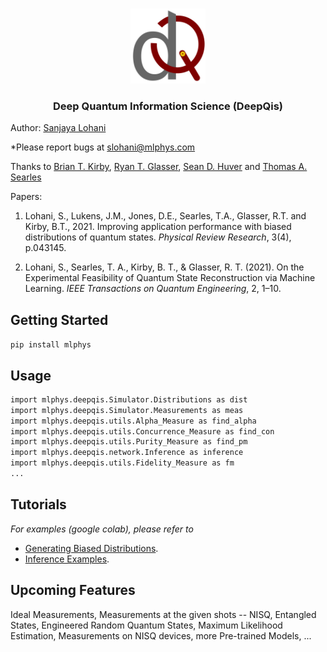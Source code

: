 
<!-- PROJECT LOGO -->
<br />
<p align="center">
  <a href="https://github.com/slohani-ai/LG-OAM-simulations-with-Tensors/">
    <img src="logo-image/logo_deepqis.png" alt="Logo" width="120" height="120">
  </a>

  <h3 align="center">Deep Quantum Information Science (DeepQis)</h3>

Author: [Sanjaya Lohani](https://sanjayalohani.com)

*Please report bugs at slohani@mlphys.com

Thanks to [Brian T. Kirby](https://briankirby.github.io/), [Ryan T. Glasser](http://www.tulane.edu/~rglasser97/), [Sean D. Huver](https://developer.nvidia.com/blog/author/shuver/) and [Thomas A. Searles](https://ece.uic.edu/profiles/searles-thomas/)

Papers:

1.   Lohani, S., Lukens, J.M., Jones, D.E., Searles, T.A., Glasser, R.T. and Kirby, B.T., 2021. Improving application performance with biased distributions of quantum states. *Physical Review Research*, 3(4), p.043145. 

2.  Lohani, S., Searles, T. A., Kirby, B. T., & Glasser, R. T. (2021). On the Experimental Feasibility of Quantum State Reconstruction via Machine Learning. *IEEE Transactions on Quantum Engineering*, 2, 1–10. 


<!-- GETTING STARTED -->
## Getting Started

```pip install mlphys```

<!-- USAGE EXAMPLES -->
## Usage

```sh
import mlphys.deepqis.Simulator.Distributions as dist
import mlphys.deepqis.Simulator.Measurements as meas
import mlphys.deepqis.utils.Alpha_Measure as find_alpha
import mlphys.deepqis.utils.Concurrence_Measure as find_con
import mlphys.deepqis.utils.Purity_Measure as find_pm
import mlphys.deepqis.network.Inference as inference
import mlphys.deepqis.utils.Fidelity_Measure as fm
...
```

## Tutorials
_For examples (google colab), please refer to_ 
* [Generating Biased Distributions](https://github.com/slohani-ai/machine-learning-for-physical-sciences/blob/main/mlphys/deepqis/Biased_distributions_random_Q_states.ipynb). 
* [Inference Examples](https://github.com/slohani-ai/machine-learning-for-physical-sciences/blob/main/mlphys/deepqis/Inference_examples.ipynb).

## Upcoming Features
Ideal Measurements, Measurements at the given shots -- NISQ, 
Entangled States, Engineered Random Quantum States, 
Maximum Likelihood Estimation, 
Measurements on NISQ devices, 
more Pre-trained Models, ...
<!--
_open in the google colab_
* [Generating Biased Distributions]
* [Inference_Examples]
-->